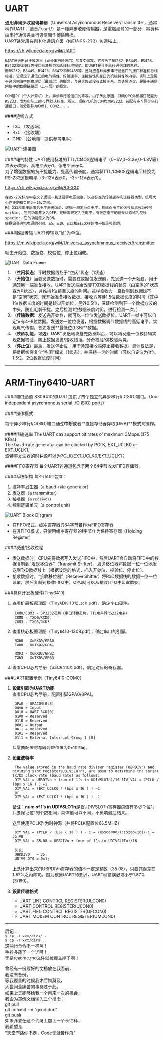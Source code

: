 UART
=====

**通用非同步收發傳輸器**（Universal Asynchronous Receiver/Transmitter，通常稱作UART，讀音/ˈjuːart/）是一種异步收發傳輸器，是電腦硬體的一部分，將資料由串行通信與並行通信間作傳輸轉換。   
UART通常用在與其他通訊介面（如EIA RS-232）的連結上。

<https://zh.wikipedia.org/wiki/UART>
	
	UART是通用异步收发器（异步串行通信口）的英文缩写，它包括了RS232、RS449、RS423、RS422和RS485等接口标准规范和总线标准规范，即UART是异步串行通信口的总称。
	而RS232、RS449、RS423、RS422和RS485等，是对应各种异步串行通信口的接口标准和总线标准，它规定了通信口的电气特性、传输速率、连接特性和接口的机械特性等内容。实际上是属于通信网络中的物理层（最底层）的概念，与通信协议没有直接关系。而通信协议，是属于通信网络中的数据链路层（上一层）的概念。
	
	COM是PC（个人计算机）上，异步串行通信口的简写。由于历史原因，IBM的PC外部接口配置为RS232，成为实际上的PC界默认标准。所以，现在PC机的COM均为RS232。若配有多个异步串行通信口，则分别称为COM1、COM2... 。
	
####连线方式

* TxD （发送端）
* RxD （接收端）
* GND （公地端，提供参考电平）

![UART-连接图](http://www.societyofrobots.com/images/microcontroller_uart_Tx_Rx.gif)

####电气特性
UART使用标准的TTL/CMOS逻辑电平（0~5V,0~3.3V,0~1.8V等）来表示数据，高电平表示1，低电平表示0。    
为了增强数据的抗干扰能力、提高传输长度，通常将TTL/CMOS逻辑电平转换为RS-232逻辑电平（3~12V表示0，-3~-12V表示1）。

<https://zh.wikipedia.org/wiki/RS-232>

	在RS-232标准中定义了逻辑一和逻辑零电压级数，以及标准的传输速率和连接器类型。信号大小在正的和负的3－15v之间。
	RS-232规定接近零的电平是无效的，逻辑一规定为负电平，有效负电平的信号状态称为传号marking，它的功能意义为OFF，逻辑零规定为正电平，有效正电平的信号状态称为空号spacing，它的功能意义为ON。
	根据设备供电电源的不同，±5、±10、±12和±15这样的电平都是可能的。

####数据传输
UART传输以“帧”为单位。    

<https://en.wikipedia.org/wiki/Universal_asynchronous_receiver/transmitter>

帧由开始位、数据位、校验位、停止位组成。   


![UART Data Frame](images/uart-frame.gif)

1. （**空闲状态**）平时数据线处于“空闲”状态（1状态）
2. （**开始位**）当要发送数据时，需要在数据位发送前，先发送一个开始位，用于通知另一端准备接收。UART发送端会改变TXD数据线的状态（由空闲的1状态变为0状态），并维持1位数据长度的时间。这样接收方一旦检测到数据线不是“空闲”状态，就开始准备接收数据。接收方等待1.5位数据长度的时间（其中1位数据长度的时间是跳过开始位，另外0.5位，保证检测到下一个数据方波的中央，防止毛刺干扰。之后检测1位数据长度时间，进行检测一次。）
3. （**传输数据**）发送完开始位，就可以一位位发送数据位。UART一帧中可以自定义有4~8位数据。发送方一位位发送，根据数据调节数据线的高低电平，实现电气传输。首先发送**最低位(LSB)**数据。
4. （**校验功能，可选**）UART发送端发送完数据以后，可以再发送一位校验码实现数据校验，防止数据发送/接收错误。分奇校验/偶校验两类。
5. （**停止位**）最后，发送停止位，用于通知接收端停止接收数据。具体做法是，将数据线恢复位“空闲”模式（1状态），并保持一定的时间（可以自定义为1位、1.5位、2位数据长度时间）


----

ARM-Tiny6410-UART
====

####端口通道
S3C6410的UART提供了四个独立的异步串行I/O(SIO)端口。（four independent asynchronous serial I/O (SIO) ports）    

####操作模式

每个异步串行I/O(SIO)端口通过**中断**或者**直接存储器存取(DMA)**模式来操作。

####传输速率
The UART can support bit rates of maximum 3Mbps.(375 KB/s)    
The baud-rate generator can be clocked by PCLK, EXT_UCLK0 or EXT_UCLK1.    
波特率发生器的时钟源可以为PCLK/EXT_UCLK0/EXT_UCLK1；

####FIFO寄存器
每个UART的通道包含了两个64字节收发FIFO存储器。

####系统架构
每个UART包含：

1. 波特率发生器（a baud-rate generator）
2. 发送器（a transmitter）
3. 接收器（a receiver）
4. 控制逻辑单元（a control unit）

![UART Block Diagram](images/uart.jpg)

* 在FIFO模式，缓冲寄存器的64字节都作为FIFO寄存器
* 在非FIFO模式，只使用缓冲寄存器的1字节作为保持寄存器（Holding Register）

####发送/接收过程

* 发送数据时，CPU先将数据写入发送FIFO中，然后UART会自动将FIFO中的数据复制到“发送移位器”（Transmit Shifter），发送移位器将数据一位一位地发送到TxD数据线上（根据设定的格式，插入开始位、校验位、停止位）。
* 接收数据时，“接收移位器”（Receive Shifter）将RxD数据线的数据一位一位读取，然后复制到接收FIFO中，CPU就可以从接收FIFO中读取数据。


###具体开发板硬件(Tiny6410)

1. 查看扩展板原理图（TinyADK-1312_sch.pdf），确定串口硬件。
		
		COM0/COM3 - SP3232芯片（串口转换芯片，TTL电平转RS232电平）
		COM0 - TXD0/RXD0
		COM3 - TXD3/RXD3

2. 查看核心板原理图（Tiny6410-1308.pdf），确定串口的引脚。

		RXD0 - XuRXD0/GPA0
		TXD0 - XuTXD0/GPA1
		
		RXD3 - XuRXD3/GPB2
		TXD3 - XuTXD3/GPB3
		
3. 查看CPU芯片手册（S3C6410X.pdf），确定对应的寄存器。

###UART配置示例（Tiny6410-COM0）

1. **设置引脚为UART功能**    
	查看CPU芯片手册，配置引脚GPA0/GPA1。
	
		GPA0 - GPACON[0:3]
		0000 = Input		0010 = UART RXD[0] 		0100 = Reserved 		0110 = Reserved		0001 = Output		0011 = Reserved		0101 = Reserved		0111 = External Interrupt Group 1 [0]
	只需要配置寄存器对应位置为0x10即可。
2. **设置波特率**
	
		The value stored in the baud rate divisor register (UBRDIVn) and dividing slot register(UDIVSLOTn), are used to determine the serial Tx/Rx clock rate (baud rate) as follows:		DIV_VAL = UBRDIVn + (num of 1’s in UDIVSLOTn)/16 DIV_VAL = (PCLK / (bps x 16 ) ) −1		DIV_VAL = (EXT_UCLK0 / (bps x 16 ) ) −1		or		DIV_VAL = (EXT_UCLK1 / (bps x 16 ) ) −1

	备注：**num of 1’s in UDIVSLOTn**是指UDIVSLOTn寄存器的值有多少个位1。只要保证位1的个数相同，具体值可以不同，不影响最后结果。
	
	这里使用PCLK作为时钟源（并将PCLK配置位66.5MHZ）
	
		DIV_VAL = (PCLK / (bps x 16 ) ) - 1 = (66500000/(115200x16))-1 = 35.08
		DIV_VAL = 35.08 = UBRDIVn + (num of 1’s in UDIVSLOTn)/16
		
		因此:
		UBRDIV0   = 35;	    
		UDIVSLOT0 = 0x1;	 
		
	上式计算出来的UBRDIVn寄存器的值不一定是整数（35.08），只要其误差在1.87%之内即可。因为根据UART的要求，UART帧错误必须小于1.87%(3/160)。  		
3. **设置传输格式**
		
	* UART LINE CONTROL REGISTER(ULCON0)
	* UART CONTROL REGISTER(UCON0)
	* UART FIFO CONTROL REGISTER(UFCON0)
	* UART MODEM CONTROL REGISTER(UMCON0)

----
后记：   
`$ cp -r xxx/dirs/ .`   
`$ cp -r xxx/dirs .`   
这两行命令不一样啊！    
手抖多敲了一个'/'啊！   
于是readme.md文件就被覆盖掉了啊！   


	

曾经有一份写好的文档放在我面前，   
我没有备份，   
等我覆盖的时候我才后悔莫及，   
人世间最痛苦的事莫过于此。      
如果上天能够给我一个再来一次的机会，   
我会为那份文档输入三个指令：   
git pull   
git commit -m “good doc”   
git push   
如果非要在这个代码上加上一个长注释，   
我希望是...  
“天堂有路你不走，Code无涯苦作舟”  

